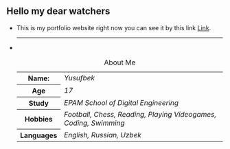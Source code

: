 ## Hello my dear watchers

* This is my portfolio website right now you can see it by this link <a target="_blank" href="https://42yuarzibekov.me" title="Watch it and enjoy">Link</a>.
* <table><caption>About Me</caption><hr><tr><th>Name: </th><td><em>Yusufbek</em></td></tr><br><tr><th>Age</th><td><em>17</em></td></tr><tr><th>Study</th><td><em>EPAM School of Digital Engineering</em></td></tr><tr><th>Hobbies</th><td><em>Football, Chess, Reading, Playing Videogames, Coding, Swimming</em></td></tr><tr><th>Languages</th><td><em>English, Russian, Uzbek</em></td></tr></table>